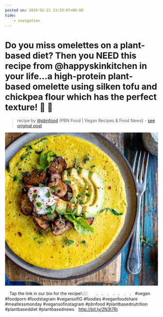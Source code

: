 ```yaml
---
posted on: 2019-02-21 13:29:07+00:00
hide:
    - navigation
---
```


# Do you miss omelettes on a plant-based diet? Then you NEED this recipe from @happyskinkitchen in your life...a high-protein plant-based omelette using silken tofu and chickpea flour which has the perfect texture! 🌱 🍳 ⠀ 

> recipe by [@pbnfood](https://www.instagram.com/pbnfood/) 
(PBN Food | Vegan Recipes & Food News) - [see original post](https://instagram.com/p/BuJUF9NlQGk)

![](../img/pbnfood_21-02-2019_1302.png)

⠀
Tap the link in our bio for the recipe!👆🏼⠀
⠀
.⠀
.⠀
.⠀
.⠀
.⠀
.⠀
.⠀
\#vegan \#foodporn \#foodstagram \#vegansofIG \#foodies \#veganfoodshare \#meatlessmonday \#vegansofinstagram \#pbnfood \#plantbasednutrition \#plantbaseddiet \#plantbasednews⠀
http://bit.ly/2N3t7Ri 